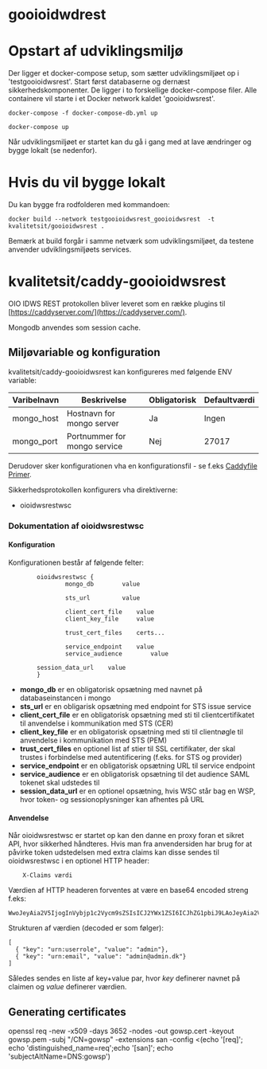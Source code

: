 # gooioidwdrest

# Opstart af udviklingsmiljø                              

Der ligger et docker-compose setup, som sætter udviklingsmiljøet op i 'testgooioidwsrest'.
Start først databaserne og dernæst sikkerhedskomponenter. De ligger i to forskellige docker-compose filer. Alle containere vil starte i et Docker network kaldet 'gooioidwsrest'.

```
docker-compose -f docker-compose-db.yml up

docker-compose up
```

Når udviklingsmiljøet er startet kan du gå i gang med at lave ændringer og bygge lokalt (se nedenfor).


# Hvis du vil bygge lokalt

Du kan bygge fra rodfolderen med kommandoen:
```
docker build --network testgooioidwsrest_gooioidwsrest  -t kvalitetsit/gooioidwsrest .
```

Bemærk at build forgår i samme netværk som udviklingsmiljøet, da testene anvender udviklingsmiljøets services.

# kvalitetsit/caddy-gooioidwsrest

OIO IDWS REST protokollen bliver leveret som en række plugins til [https://caddyserver.com/](https://caddyserver.com/).

Mongodb anvendes som session cache. 

## Miljøvariable og konfiguration

kvalitetsit/caddy-gooioidwsrest kan konfigureres med følgende ENV variable:

Varibelnavn  | Beskrivelse                                    | Obligatorisk | Defaultværdi    |
------------ | ---------------------------------------------- | ------------ | --------------- |
mongo_host   | Hostnavn for mongo server                      | Ja           | Ingen           |
mongo_port   | Portnummer for mongo service                   | Nej          | 27017           |

Derudover sker konfigurationen vha en konfigurationsfil - se f.eks [Caddyfile Primer](https://caddyserver.com/tutorial/caddyfile).

Sikkerhedsprotokollen konfigurers vha direktiverne:
* oioidwsrestwsc

### Dokumentation af oioidwsrestwsc

#### Konfiguration
Konfigurationen består af følgende felter:

```
        oioidwsrestwsc {
                mongo_db		value

                sts_url			value

                client_cert_file	value
                client_key_file		value

                trust_cert_files	certs...

                service_endpoint	value
                service_audience        value

		session_data_url	value
        }
```

* **mongo_db** er en obligatorisk opsætning med navnet på databaseinstancen i mongo
* **sts_url** er en obligarisk opsætning med endpoint for STS issue service
* **client_cert_file** er en obligatorisk opsætning med sti til clientcertifikatet til anvendelse i kommunikation med STS (CER)
* **client_key_file** er en obligatorisk opsætning med sti til clientnøgle til anvendelse i kommunikation med STS (PEM)
* **trust_cert_files** en optionel list af stier til SSL certifikater, der skal trustes i forbindelse med autentificering (f.eks. for STS og provider)
* **service_endpoint** er en obligatorisk opsætning URL til service endpoint
* **service_audience** er en obligatorisk opsætning til det audience SAML tokenet skal udstedes til
* **session_data_url** er en optionel opsætning, hvis WSC står bag en WSP, hvor token- og sessionoplysninger kan afhentes på URL

#### Anvendelse
Når oioidwsrestwsc er startet op kan den danne en proxy foran et sikret API, hvor sikkerhed håndteres.
Hvis man fra anvendersiden har brug for at påvirke token udstedelsen med extra claims kan disse sendes til oioidwsrestwsc i en optionel HTTP header:
```
	X-Claims værdi
```

Værdien af HTTP headeren forventes at være en base64 encoded streng f.eks:
```
WwoJeyAia2V5IjogInVybjp1c2Vycm9sZSIsICJ2YWx1ZSI6ICJhZG1pbiJ9LAoJeyAia2V5IjogInVybjplbWFpbCIsICJ2YWx1ZSI6ICJhZG1pbkBhZG1pbi5kayJ9Cl0=
```

Strukturen af værdien (decoded er som følger):
```
[
  { "key": "urn:userrole", "value": "admin"},
  { "key": "urn:email", "value": "admin@admin.dk"}
]

```

Således sendes en liste af key+value par, hvor *key* definerer navnet på claimen og *value* definerer værdien. 


## Generating certificates

openssl req -new -x509 -days 3652 -nodes -out gowsp.cert -keyout gowsp.pem -subj "/CN=gowsp" -extensions san -config <(echo '[req]'; echo 'distinguished_name=req';echo '[san]'; echo 'subjectAltName=DNS:gowsp')
